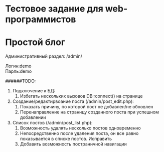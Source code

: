 Тестовое задание для web-программистов
====

Простой блог
=====

Административный раздел: /admin/

Логин:demo <br>
Парль:demo


######TODO:
  1.  Подключение к БД:
      1. Избегать нескольких вызовов DB::connect() на странице
  2. Создание/редактирвоание поста (/admin/post_edit.php):
      1. Показать причину, по которой пост не добавлен/не обновлен
      2. Перенаправление на страницу созданного поста при успешном добавлении
  3. Список постов (/admin/post_list.php):
      1. Возможность удалять несколько постов одновременно
      2. Непосредственно после удаления поста, он все равно показывается в списке постов. Исправить
      3. Добавить возможность постраничной навигации
